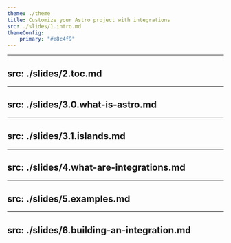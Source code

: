 ```yaml
---
theme: ./theme
title: Customize your Astro project with integrations
src: ./slides/1.intro.md
themeConfig:
    primary: "#e8c4f9"
---
```


---
src: ./slides/2.toc.md
---

---
src: ./slides/3.0.what-is-astro.md
---

---
src: ./slides/3.1.islands.md
---

---
src: ./slides/4.what-are-integrations.md
---

---
src: ./slides/5.examples.md
---

---
src: ./slides/6.building-an-integration.md
---
